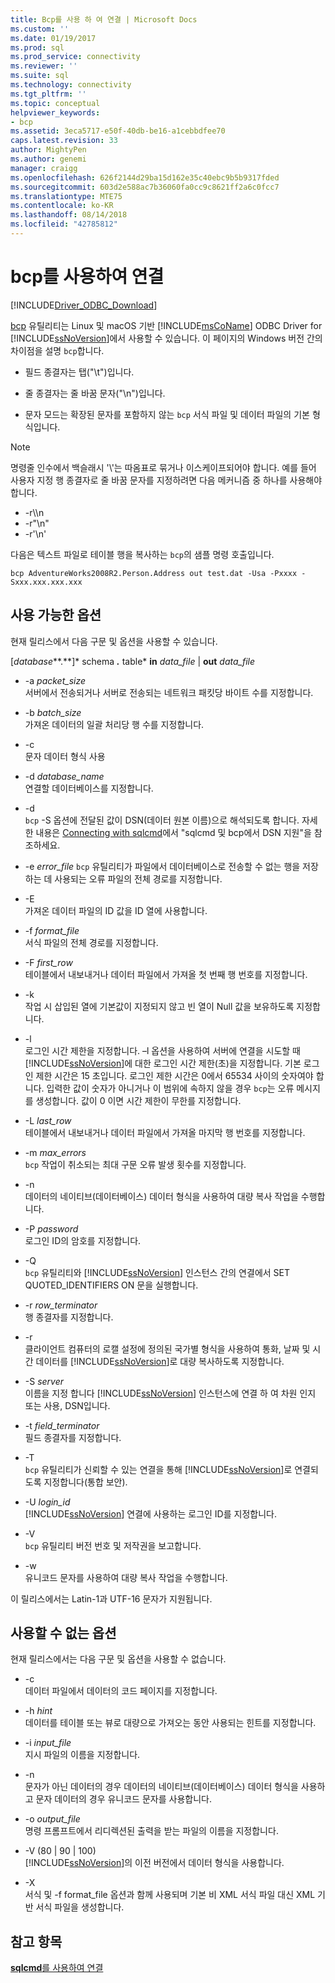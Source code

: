 ```yaml
---
title: Bcp를 사용 하 여 연결 | Microsoft Docs
ms.custom: ''
ms.date: 01/19/2017
ms.prod: sql
ms.prod_service: connectivity
ms.reviewer: ''
ms.suite: sql
ms.technology: connectivity
ms.tgt_pltfrm: ''
ms.topic: conceptual
helpviewer_keywords:
- bcp
ms.assetid: 3eca5717-e50f-40db-be16-a1cebbdfee70
caps.latest.revision: 33
author: MightyPen
ms.author: genemi
manager: craigg
ms.openlocfilehash: 626f2144d29ba15d162e35c40ebc9b5b9317fded
ms.sourcegitcommit: 603d2e588ac7b36060fa0cc9c8621ff2a6c0fcc7
ms.translationtype: MTE75
ms.contentlocale: ko-KR
ms.lasthandoff: 08/14/2018
ms.locfileid: "42785812"
---
```

# <a name="connecting-with-bcp"></a>bcp를 사용하여 연결
[!INCLUDE[Driver_ODBC_Download](../../../includes/driver_odbc_download.md)]

[bcp](http://go.microsoft.com/fwlink/?LinkID=190626) 유틸리티는 Linux 및 macOS 기반 [!INCLUDE[msCoName](../../../includes/msconame_md.md)] ODBC Driver for [!INCLUDE[ssNoVersion](../../../includes/ssnoversion-md.md)]에서 사용할 수 있습니다. 이 페이지의 Windows 버전 간의 차이점을 설명 `bcp`합니다.
  
- 필드 종결자는 탭("\t")입니다.  
  
- 줄 종결자는 줄 바꿈 문자("\n")입니다.  
  
- 문자 모드는 확장된 문자를 포함하지 않는 `bcp` 서식 파일 및 데이터 파일의 기본 형식입니다.  
  
> [!NOTE]  
> 명령줄 인수에서 백슬래시 '\\'는 따옴표로 묶거나 이스케이프되어야 합니다. 예를 들어 사용자 지정 행 종결자로 줄 바꿈 문자를 지정하려면 다음 메커니즘 중 하나를 사용해야 합니다.  
>   
> -   -r\\\n  
> -   -r"\n"  
> -   -r'\n'  
  
다음은 텍스트 파일로 테이블 행을 복사하는 `bcp`의 샘플 명령 호출입니다.  
  
```  
bcp AdventureWorks2008R2.Person.Address out test.dat -Usa -Pxxxx -Sxxx.xxx.xxx.xxx  
```  
  
## <a name="available-options"></a>사용 가능한 옵션
현재 릴리스에서 다음 구문 및 옵션을 사용할 수 있습니다.  

[*database***.**]* schema ***.*** table* **in** *data_file* | **out** *data_file*

- -a *packet_size*  
서버에서 전송되거나 서버로 전송되는 네트워크 패킷당 바이트 수를 지정합니다.  
  
- -b *batch_size*  
가져온 데이터의 일괄 처리당 행 수를 지정합니다.  
  
- -c  
문자 데이터 형식 사용  
  
- -d *database_name*  
연결할 데이터베이스를 지정합니다.  
  
- -d  
`bcp` -S 옵션에 전달된 값이 DSN(데이터 원본 이름)으로 해석되도록 합니다. 자세한 내용은 [Connecting with sqlcmd](../../../connect/odbc/linux-mac/connecting-with-sqlcmd.md)에서 "sqlcmd 및 bcp에서 DSN 지원"을 참조하세요.  
  
- -e *error_file* `bcp` 유틸리티가 파일에서 데이터베이스로 전송할 수 없는 행을 저장하는 데 사용되는 오류 파일의 전체 경로를 지정합니다.  
  
- -E  
가져온 데이터 파일의 ID 값을 ID 열에 사용합니다.  
  
- -f *format_file*  
서식 파일의 전체 경로를 지정합니다.  
  
- -F *first_row*  
테이블에서 내보내거나 데이터 파일에서 가져올 첫 번째 행 번호를 지정합니다.  
  
- -k  
작업 시 삽입된 열에 기본값이 지정되지 않고 빈 열이 Null 값을 보유하도록 지정합니다.  
  
- -l  
로그인 시간 제한을 지정합니다. –l 옵션을 사용하여 서버에 연결을 시도할 때 [!INCLUDE[ssNoVersion](../../../includes/ssnoversion-md.md)]에 대한 로그인 시간 제한(초)을 지정합니다. 기본 로그인 제한 시간은 15 초입니다. 로그인 제한 시간은 0에서 65534 사이의 숫자여야 합니다. 입력한 값이 숫자가 아니거나 이 범위에 속하지 않을 경우 `bcp`는 오류 메시지를 생성합니다. 값이 0 이면 시간 제한이 무한를 지정합니다.
  
- -L *last_row*  
테이블에서 내보내거나 데이터 파일에서 가져올 마지막 행 번호를 지정합니다.  
  
- -m *max_errors*  
`bcp` 작업이 취소되는 최대 구문 오류 발생 횟수를 지정합니다.  
  
- -n  
데이터의 네이티브(데이터베이스) 데이터 형식을 사용하여 대량 복사 작업을 수행합니다.  
  
- -P *password*  
로그인 ID의 암호를 지정합니다.  
  
- -Q  
`bcp` 유틸리티와 [!INCLUDE[ssNoVersion](../../../includes/ssnoversion-md.md)] 인스턴스 간의 연결에서 SET QUOTED_IDENTIFIERS ON 문을 실행합니다.  
  
- -r *row_terminator*  
행 종결자를 지정합니다.  
  
- -r  
클라이언트 컴퓨터의 로캘 설정에 정의된 국가별 형식을 사용하여 통화, 날짜 및 시간 데이터를 [!INCLUDE[ssNoVersion](../../../includes/ssnoversion-md.md)]로 대량 복사하도록 지정합니다.  
  
- -S *server*  
이름을 지정 합니다 [!INCLUDE[ssNoVersion](../../../includes/ssnoversion-md.md)] 인스턴스에 연결 하 여 차원 인지 또는 사용, DSN입니다.  
  
- -t *field_terminator*  
필드 종결자를 지정합니다.  
  
- -T  
`bcp` 유틸리티가 신뢰할 수 있는 연결을 통해 [!INCLUDE[ssNoVersion](../../../includes/ssnoversion-md.md)]로 연결되도록 지정합니다(통합 보안).  
  
- -U *login_id*  
[!INCLUDE[ssNoVersion](../../../includes/ssnoversion-md.md)] 연결에 사용하는 로그인 ID를 지정합니다.  
  
- -V  
`bcp` 유틸리티 버전 번호 및 저작권을 보고합니다.  
  
- -w  
유니코드 문자를 사용하여 대량 복사 작업을 수행합니다.  
  
이 릴리스에서는 Latin-1과 UTF-16 문자가 지원됩니다.  
  
## <a name="unavailable-options"></a>사용할 수 없는 옵션
현재 릴리스에서는 다음 구문 및 옵션을 사용할 수 없습니다.  

- -c  
데이터 파일에서 데이터의 코드 페이지를 지정합니다.  
  
- -h *hint*  
데이터를 테이블 또는 뷰로 대량으로 가져오는 동안 사용되는 힌트를 지정합니다.  
  
- -i *input_file*  
지시 파일의 이름을 지정합니다.  
  
- -n  
문자가 아닌 데이터의 경우 데이터의 네이티브(데이터베이스) 데이터 형식을 사용하고 문자 데이터의 경우 유니코드 문자를 사용합니다.  
  
- -o *output_file*  
명령 프롬프트에서 리디렉션된 출력을 받는 파일의 이름을 지정합니다.  
  
- -V (80 | 90 | 100)  
[!INCLUDE[ssNoVersion](../../../includes/ssnoversion-md.md)]의 이전 버전에서 데이터 형식을 사용합니다.  
  
- -X  
서식 및 -f format_file 옵션과 함께 사용되며 기본 비 XML 서식 파일 대신 XML 기반 서식 파일을 생성합니다.  
  
## <a name="see-also"></a>참고 항목

[**sqlcmd**를 사용하여 연결](../../../connect/odbc/linux-mac/connecting-with-sqlcmd.md)  
